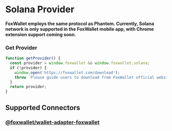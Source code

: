 # Solana Provider

**FoxWallet employs the same protocol as Phantom. Currently, Solana network is only supported in the FoxWallet mobile app, with Chrome extension support coming soon.**

### Get Provider

```js
function getProvider() {
  const provider = window.foxwallet && window.foxwallet.solana;
  if (!provider) {
    window.open('https://foxwallet.com/download');
    throw `Please guide users to download from FoxWallet official website`
  }
  return provider;
}
```
## Supported Connectors

### [@foxwallet/wallet-adapter-foxwallet](https://www.npmjs.com/package/@foxwallet/wallet-adapter-foxwallet)